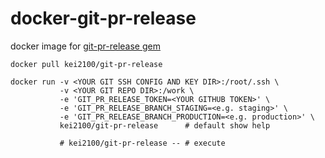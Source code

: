 docker-git-pr-release
====

docker image for [git-pr-release gem](https://rubygems.org/gems/git-pr-release)

```
docker pull kei2100/git-pr-release

docker run -v <YOUR GIT SSH CONFIG AND KEY DIR>:/root/.ssh \
           -v <YOUR GIT REPO DIR>:/work \
           -e 'GIT_PR_RELEASE_TOKEN=<YOUR GITHUB TOKEN>' \
           -e 'GIT_PR_RELEASE_BRANCH_STAGING=<e.g. staging>' \
           -e 'GIT_PR_RELEASE_BRANCH_PRODUCTION=<e.g. production>' \
           kei2100/git-pr-release      # default show help

           # kei2100/git-pr-release -- # execute
```

